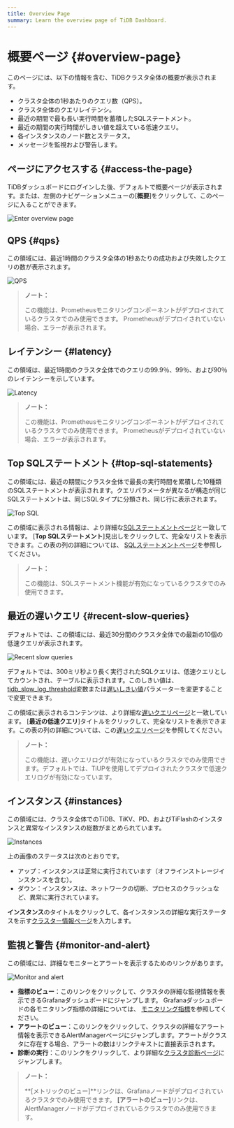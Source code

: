 ```yaml
---
title: Overview Page
summary: Learn the overview page of TiDB Dashboard.
---
```


# 概要ページ {#overview-page}

このページには、以下の情報を含む、TiDBクラスタ全体の概要が表示されます。

-   クラスタ全体の1秒あたりのクエリ数（QPS）。
-   クラスタ全体のクエリレイテンシ。
-   最近の期間で最も長い実行時間を蓄積したSQLステートメント。
-   最近の期間の実行時間がしきい値を超えている低速クエリ。
-   各インスタンスのノード数とステータス。
-   メッセージを監視および警告します。

## ページにアクセスする {#access-the-page}

TiDBダッシュボードにログインした後、デフォルトで概要ページが表示されます。または、左側のナビゲーションメニューの[**概要**]をクリックして、このページに入ることができます。

![Enter overview page](https://download.pingcap.com/images/docs/dashboard/dashboard-overview-access.png)

## QPS {#qps}

この領域には、最近1時間のクラスタ全体の1秒あたりの成功および失敗したクエリの数が表示されます。

![QPS](https://download.pingcap.com/images/docs/dashboard/dashboard-overview-qps.png)

> **ノート：**
>
> この機能は、Prometheusモニタリングコンポーネントがデプロイされているクラスタでのみ使用できます。 Prometheusがデプロイされていない場合、エラーが表示されます。

## レイテンシー {#latency}

この領域は、最近1時間のクラスタ全体でのクエリの99.9％、99％、および90％のレイテンシーを示しています。

![Latency](https://download.pingcap.com/images/docs/dashboard/dashboard-overview-latency.png)

> **ノート：**
>
> この機能は、Prometheusモニタリングコンポーネントがデプロイされているクラスタでのみ使用できます。 Prometheusがデプロイされていない場合、エラーが表示されます。

## Top SQLステートメント {#top-sql-statements}

この領域には、最近の期間にクラスタ全体で最長の実行時間を累積した10種類のSQLステートメントが表示されます。クエリパラメータが異なるが構造が同じSQLステートメントは、同じSQLタイプに分類され、同じ行に表示されます。

![Top SQL](https://download.pingcap.com/images/docs/dashboard/dashboard-overview-top-statements.png)

この領域に表示される情報は、より詳細な[SQLステートメントページ](/dashboard/dashboard-statement-list.md)と一致しています。 [**Top SQLステートメント**]見出しをクリックして、完全なリストを表示できます。この表の列の詳細については、 [SQLステートメントページ](/dashboard/dashboard-statement-list.md)を参照してください。

> **ノート：**
>
> この機能は、SQLステートメント機能が有効になっているクラスタでのみ使用できます。

## 最近の遅いクエリ {#recent-slow-queries}

デフォルトでは、この領域には、最近30分間のクラスタ全体での最新の10個の低速クエリが表示されます。

![Recent slow queries](https://download.pingcap.com/images/docs/dashboard/dashboard-overview-slow-query.png)

デフォルトでは、300ミリ秒より長く実行されたSQLクエリは、低速クエリとしてカウントされ、テーブルに表示されます。このしきい値は、 [tidb_slow_log_threshold](/system-variables.md#tidb_slow_log_threshold)変数または[遅いしきい値](/tidb-configuration-file.md#slow-threshold)パラメーターを変更することで変更できます。

この領域に表示されるコンテンツは、より詳細な[遅いクエリページ](/dashboard/dashboard-slow-query.md)と一致しています。 [**最近の低速クエリ**]タイトルをクリックして、完全なリストを表示できます。この表の列の詳細については、この[遅いクエリページ](/dashboard/dashboard-slow-query.md)を参照してください。

> **ノート：**
>
> この機能は、遅いクエリログが有効になっているクラスタでのみ使用できます。デフォルトでは、TiUPを使用してデプロイされたクラスタで低速クエリログが有効になっています。

## インスタンス {#instances}

この領域には、クラスタ全体でのTiDB、TiKV、PD、およびTiFlashのインスタンスと異常なインスタンスの総数がまとめられています。

![Instances](https://download.pingcap.com/images/docs/dashboard/dashboard-overview-instances.png)

上の画像のステータスは次のとおりです。

-   アップ：インスタンスは正常に実行されています（オフラインストレージインスタンスを含む）。
-   ダウン：インスタンスは、ネットワークの切断、プロセスのクラッシュなど、異常に実行されています。

**インスタンス**のタイトルをクリックして、各インスタンスの詳細な実行ステータスを示す[クラスター情報ページ](/dashboard/dashboard-cluster-info.md)を入力します。

## 監視と警告 {#monitor-and-alert}

この領域には、詳細なモニターとアラートを表示するためのリンクがあります。

![Monitor and alert](https://download.pingcap.com/images/docs/dashboard/dashboard-overview-monitor.png)

-   **指標のビュー**：このリンクをクリックして、クラスタの詳細な監視情報を表示できるGrafanaダッシュボードにジャンプします。 Grafanaダッシュボードの各モニタリング指標の詳細については、 [モニタリング指標](/grafana-overview-dashboard.md)を参照してください。
-   **アラートのビュー**：このリンクをクリックして、クラスタの詳細なアラート情報を表示できるAlertManagerページにジャンプします。アラートがクラスタに存在する場合、アラートの数はリンクテキストに直接表示されます。
-   **診断の実行**：このリンクをクリックして、より詳細な[クラスタ診断ページ](/dashboard/dashboard-diagnostics-access.md)にジャンプします。

> **ノート：**
>
> **[メトリックのビュー]**リンクは、Grafanaノードがデプロイされているクラスタでのみ使用できます。 <strong>[アラートのビュー]</strong>リンクは、AlertManagerノードがデプロイされているクラスタでのみ使用できます。

